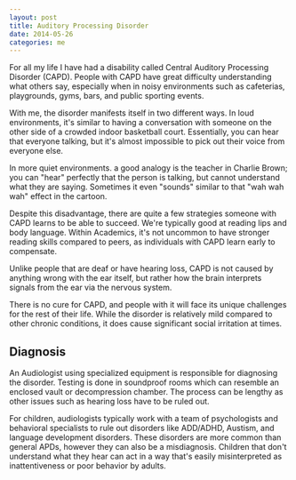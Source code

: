```yaml
---
layout: post
title: Auditory Processing Disorder
date: 2014-05-26
categories: me
---
```


For all my life I have had a disability called Central Auditory Processing
Disorder (CAPD). People with CAPD have great difficulty understanding what
others say, especially when in noisy environments such as cafeterias,
playgrounds, gyms, bars, and public sporting events.

With me, the disorder manifests itself in two different ways. In loud
environments, it's similar to having a conversation with someone on the other
side of a crowded indoor basketball court. Essentially, you can hear that
everyone talking, but it's almost impossible to pick out their voice from
everyone else.

In more quiet environments. a good analogy is the teacher in Charlie Brown; you
can "hear" perfectly that the person is talking, but cannot understand what they
are saying. Sometimes it even "sounds" similar to that "wah wah wah" effect in
the cartoon.

Despite this disadvantage, there are quite a few strategies someone with CAPD
learns to be able to succeed. We're typically good at reading lips and body
language. Within Academics, it's not uncommon to have stronger reading skills
compared to peers, as individuals with CAPD learn early to compensate.

Unlike people that are deaf or have hearing loss, CAPD is not caused by anything
wrong with the ear itself, but rather how the brain interprets signals from the
ear via the nervous system. 

There is no cure for CAPD, and people with it will face its unique challenges 
for the rest of their life. While the disorder is relatively mild compared to 
other chronic conditions, it does cause significant social irritation at times.

## Diagnosis

An Audiologist using specialized equipment is responsible for diagnosing the 
disorder. Testing is done in soundproof rooms which can resemble an enclosed 
vault or decompression chamber. The process can be lengthy as other issues such 
as hearing loss have to be ruled out.

For children, audiologists typically work with a team of psychologists and
behavioral specialists to rule out disorders like ADD/ADHD, Austism, and
language development disorders. These disorders are more common than general 
APDs, however they can also be a misdiagnosis. Children that don't understand 
what they hear can act in a way that's easily misinterpreted as inattentiveness 
or poor behavior by adults.
